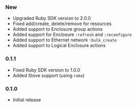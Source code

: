 ### New
  - Upgraded Ruby SDK version to 2.0.0
  - Fixed add/create, delete/remove for resources
  - Added support to Enclosure group actions
  - Added support for Enclosure `:refresh` and `:reconfigure`
  - Added support to Ethernet network `:bulk_create`
  - Added support to Logical Enclosure actions

### 0.1.1
  - Fixed Ruby SDK version to 1.0.0
  - Added Stove support (using `rake`)

### 0.1.0
  - Initial release
